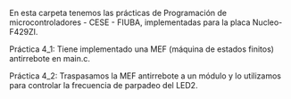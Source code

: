 En esta carpeta tenemos las prácticas de Programación de microcontroladores - CESE - FIUBA, implementadas para la placa Nucleo-F429ZI.

Práctica 4_1: Tiene implementado una MEF (máquina de estados finitos) antirrebote en main.c.

Práctica 4_2: Traspasamos la MEF antirrebote a un módulo y lo utilizamos para controlar la frecuencia de parpadeo del LED2. 
